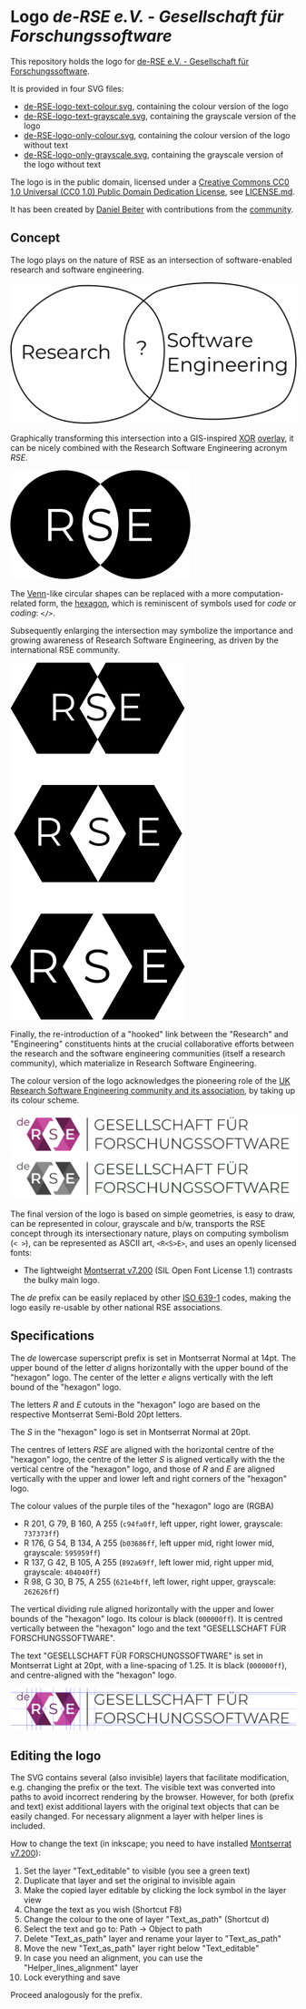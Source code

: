 # Logo *de-RSE e.V. - Gesellschaft für Forschungssoftware*

This repository holds the logo for 
[de-RSE e.V. - Gesellschaft für Forschungssoftware](https://de-rse.org).

It is provided in four SVG files:

- [de-RSE-logo-text-colour.svg](de-RSE-logo-text-colour.svg), containing the colour version of the logo
- [de-RSE-logo-text-grayscale.svg](de-RSE-logo-text-grayscale.svg), containing the grayscale version of the logo
- [de-RSE-logo-only-colour.svg](de-RSE-logo-only-colour.svg), containing the colour version of the logo without text
- [de-RSE-logo-only-grayscale.svg](de-RSE-logo-only-grayscale.svg), containing the grayscale version of the logo without text

The logo is in the public domain, licensed under a 
[Creative Commons CC0 1.0 Universal (CC0 1.0) Public Domain Dedication License](https://creativecommons.org/publicdomain/zero/1.0/), see [LICENSE.md](LICENSE.md).

It has been created by [Daniel Beiter](https://github.com/baender) with contributions from the
[community](https://github.com/DE-RSE/logo-association/graphs/contributors).

## Concept

The logo plays on the nature of RSE as an intersection of software-enabled 
research and software engineering. 

![](concept/intersection.png)

Graphically transforming this intersection into a GIS-inspired 
[XOR](https://en.wikipedia.org/wiki/Exclusive_or) 
[overlay](https://en.wikipedia.org/wiki/Geographic_information_system#Map_overlay), 
it can be nicely combined with the Research Software Engineering acronym *RSE*.

![](concept/xor-overlay.png)

The [Venn](https://en.wikipedia.org/wiki/Venn_diagram)-like circular shapes can 
be replaced with a more computation-related 
form, the [hexagon](https://en.wikipedia.org/wiki/Hexagon), which is reminiscent 
of symbols used for *code* or *coding*: `</>`.

Subsequently enlarging the intersection may symbolize the importance and growing 
awareness of Research Software Engineering, as driven by the international RSE
community.

![](concept/hexagon.png)

Finally, the re-introduction of a "hooked" link between the "Research" and 
"Engineering" constituents hints at the crucial collaborative efforts between 
the research and the software engineering communities (itself a research 
community), which materialize in Research Software Engineering.

The colour version of the logo acknowledges the pioneering role of the [UK
Research Software Engineering community and its association](https://rse.ac.uk/), 
by taking up its colour scheme.

![](concept/de-RSE-logo-text-colour.png)
![](concept/de-RSE-logo-text-grayscale.png)

The final version of the logo is based on simple geometries, is easy to draw,
can be represented in colour, grayscale and b/w, transports the RSE concept 
through its intersectionary nature, plays on computing symbolism (`< >`), can
be represented as ASCII art, `<R<S>E>`, and uses an openly licensed fonts:

- The lightweight [Montserrat v7.200](https://github.com/JulietaUla/Montserrat/releases/tag/v7.200)
(SIL Open Font License 1.1) contrasts the bulky main logo.

The *de* prefix can be easily replaced by other 
[ISO 639-1](https://en.wikipedia.org/wiki/ISO_639-3) codes, making the logo 
easily re-usable by other national RSE associations.

## Specifications

The *de* lowercase superscript prefix is set in Montserrat Normal at 14pt. The upper bound
of the letter *d* aligns horizontally with the upper bound of the "hexagon" logo.
The center of the letter *e* aligns vertically with the left bound of the
"hexagon" logo.

The letters *R* and *E* cutouts in the "hexagon" logo are based on the respective 
Montserrat Semi-Bold 20pt letters.

The *S* in the "hexagon" logo is set in Montserrat Normal at 20pt.

The centres of letters *RSE* are aligned with the horizontal centre of the
"hexagon" logo, the centre of the letter *S* is aligned vertically with the the 
vertical centre of the "hexagon" logo, and those of *R* and *E* are aligned
vertically with the upper and lower left and right corners of the "hexagon" logo.

The colour values of the purple tiles of the "hexagon" logo are (RGBA)

- R 201, G 79, B 160, A 255 (`c94fa0ff`, left upper, right lower, grayscale: `737373ff`)
- R 176, G 54, B 134, A 255 (`b03686ff`, left upper mid, right lower mid, grayscale: `595959ff`)
- R 137, G 42, B 105, A 255 (`892a69ff`, left lower mid, right upper mid, grayscale: `404040ff`)
- R 98, G 30, B 75, A 255 (`621e4bff`, left lower, right upper, grayscale: `262626ff`)

The vertical dividing rule aligned horizontally with the upper and lower bounds
of the "hexagon" logo. Its colour is black (`000000ff`). It is centred vertically
between the "hexagon" logo and the text "GESELLSCHAFT FÜR FORSCHUNGSSOFTWARE".

The text "GESELLSCHAFT FÜR FORSCHUNGSSOFTWARE" is set in Montserrat Light at 20pt,
with a line-spacing of 1.25. It is black (`000000ff`), and centre-aligned with
the "hexagon" logo.

![](concept/de-RSE-logo-text-colour_specs.png)

## Editing the logo

The SVG contains several (also invisible) layers that facilitate modification, e.g. changing the prefix or the text.
The visible text was converted into paths to avoid incorrect rendering by the browser.
However, for both (prefix and text) exist additional layers with the original text objects that can be easily changed.
For necessary alignment a layer with helper lines is included.

How to change the text (in inkscape; you need to have installed [Montserrat v7.200](https://github.com/JulietaUla/Montserrat/releases/tag/v7.200)):

1. Set the layer "Text_editable" to visible (you see a green text)
2. Duplicate that layer and set the original to invisible again
3. Make the copied layer editable by clicking the lock symbol in the layer view
4. Change the text as you wish (Shortcut F8)
5. Change the colour to the one of layer "Text_as_path" (Shortcut d)
6. Select the text and go to: Path -> Object to path
7. Delete "Text_as_path" layer and rename your layer to "Text_as_path"
8. Move the new "Text_as_path" layer right below "Text_editable"
9. In case you need an alignment, you can use the "Helper_lines_alignment" layer
10. Lock everything and save

Proceed analogously for the prefix.
